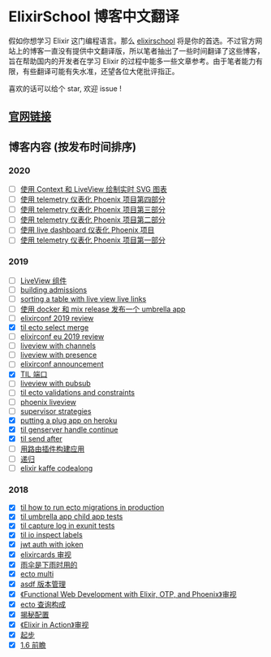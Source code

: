 # ElixirSchool 博客中文翻译

假如你想学习 Elixir 这门编程语言。那么 [elixirschool](https://elixirschool.com/) 将是你的首选。不过官方网站上的博客一直没有提供中文翻译版，所以笔者抽出了一些时间翻译了这些博客，旨在帮助国内的开发者在学习 Elixir 的过程中能多一些文章参考。由于笔者能力有限，有些翻译可能有失水准，还望各位大佬批评指正。

喜欢的话可以给个 star, 欢迎 issue !

## [官网链接](https://elixirschool.com/blog/)
## 博客内容 (按发布时间排序)

### 2020

- [ ] [使用 Context 和 LiveView 绘制实时 SVG 图表](./posts/2020-10-06-server-side-svg-charts-with-contex-and-liveview.md)
- [ ] [使用 telemetry 仪表化 Phoenix 项目第四部分](./posts/2020-05-13-instrumenting-phoenix-with-telemetry-part-four.md)
- [ ] [使用 telemetry 仪表化 Phoenix 项目第三部分](./posts/2020-05-06-instrumenting-phoenix-with-telemetry-part-three.md)
- [ ] [使用 telemetry 仪表化 Phoenix 项目第二部分](./posts/2020-04-29-instrumenting-phoenix-with-telemetry-part-two.md)
- [ ] [使用 live dashboard 仪表化 Phoenix 项目](./posts/2020-04-24-instrumenting-phoenix-with-live-dashboard.md)
- [ ] [使用 telemetry 仪表化 Phoenix 项目第一部分](./posts/2020-04-22-instrumenting-phoenix-with-telemetry-part-one.md)
### 2019 

- [ ] [LiveView 组件](./posts/2019-12-29-live-view-live-component.md)
- [ ] [building admissions](./posts/2019-10-23-building-admissions.md)
- [ ] [sorting a table with live view live links](./posts/2019-10-20-sorting-a-table-with-live-view-live-links.md)
- [ ] [使用 docker 和 mix release 发布一个 umbrella app](./posts/2019-09-15-releasing-an-umbrella-app-with-docker-and-mix-release.md)
- [ ] [elixirconf 2019 review](./posts/2019-09-12-elixirconf-2019-review.md)
- [x] [til ecto select merge](./posts/2019-08-23-til-ecto-select-merge.md)
- [ ] [elixirconf eu 2019 review](./posts/2019-06-06-elixir-conf-eu-2019-review.md)
- [ ] [liveview with channels](./posts/2019-06-04-live-view-with-channels.md)
- [ ] [liveview with presence](./posts/2019-05-06-live-view-with-presence.md)
- [ ] [elixirconf announcement](./posts/2019-05-01-elixirconf-announcement.md)
- [x] [TIL 端口](./posts/2019-04-17-til-ports.md)
- [ ] [liveview with pubsub](./posts/2019-04-11-live-view-with-pub-sub.md)
- [ ] [til ecto validations and constraints](./posts/2019-03-25-til-ecto-validations-and-constraints.md)
- [ ] [phoenix liveview](./posts/2019-03-18-phoenix-live-view.md)
- [ ] [supervisor strategies](./posts/2019-02-21-supervisor-strategies.md)
- [x] [putting a plug app on heroku](./posts/2019-02-12-putting-a-plug-app-on-heroku.md)
- [x] [til genserver handle continue](./posts/2019-02-08-til-genserver-handle-continue.md)
- [x] [til send after](./posts/2019-02-06-til-send-after.md)
- [ ] [用路由插件构建应用](./posts/2019-01-25-building-apps-with-plug-router.md)
- [ ] [递归](./posts/2019-01-15-recursion.md)
- [ ] [elixir kaffe codealong](./posts/2019-01-03-elixir-kaffe-codealong.md)

### 2018

- [x] [til how to run ecto migrations in production](./posts/2018-12-26-til-how-to-run-ecto-migrations-in-production.md)
- [x] [til umbrella app child app tests](./posts/2018-12-17-til-umbrella-app-child-app-tests.md)
- [x] [til capture log in exunit tests](./posts/2018-12-12-til-capture-log-in-exunit-tests.md)
- [x] [til io inspect labels](./posts/2018-12-04-til-io-inspect-labels.md)
- [x] [jwt auth with joken](./posts/2018-11-29-jwt-auth-with-joken.md)
- [x] [elixircards 审视](./posts/2018-11-14-elixir-cards-review.md)
- [x] [雨伞是下雨时用的](./posts/2018-10-23-umbrellas-just-when-it-rains.md)
- [x] [ecto multi](./posts/2018-10-10-ecto-multi.md)
- [x] [asdf 版本管理](./2018-10-01-asdf-version-management.md)
- [x] [《Functional Web Development with Elixir, OTP, and Phoenix》审视](./posts/2018-08-02-functional-web-dev-elixir-otp-phoenix-review.md)
- [x] [ecto 查询构成](./posts/2018-07-25-ecto-query-composition.md)
- [x] [揭秘配置](./posts/2018-07-17-configuration-demystified.md)
- [x] [《Elixir in Action》审视](./posts/2018-05-31-elixir-in-action-review.md)
- [x] [起步](./posts/2018-04-23-just-the-beginning.md)
- [x] [1.6 前瞻](./posts/2018-04-03-a-look-at-16.md)